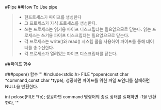 #Pipe
##How To Use pipe
>+ 한프로세스가 파이프를 생성한다
>+ 그 프로세스가 자식 프로세스를 생성한다.
>+ 쓰는 프로세스는 읽기용 파이프 디스크립터는 필요없으므로 닫는다. 읽는 프로세스는 쓰기용 파이프 디스크립터는 필요없으므로 닫는다.
>+ 각 프로세스는 write()와 read() 시스템 콜을 사용하여 파이프를 통해 데이터를 송수신한다.
>+ 각 프로세스가 열려있는 파이프 디스크립터를 닫는다.

##파이프 함수

###popen() 함수
"'
#include<stdio.h>
FILE *popen(const char *command,const char *type);
성공하면 파이프를 위한 파일 포인터를 실패하면 NULL을 반환한다.

int pclose(FILE *fp);
성공하면 command 명령어의 종료 상태를 실패하면 -1을 반환한다.
'"
